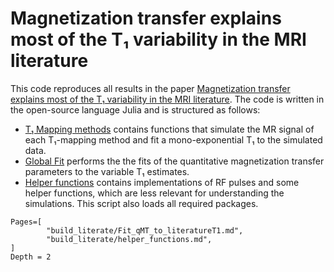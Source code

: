 # Magnetization transfer explains most of the T₁ variability in the MRI literature

This code reproduces all results in the paper [Magnetization transfer explains most of the T₁ variability in the MRI literature](https://TODO.org). The code is written in the open-source language Julia and is structured as follows:

- [T₁ Mapping methods](@ref) contains functions that simulate the MR signal of each T₁-mapping method and fit a mono-exponential T₁ to the simulated data.
- [Global Fit](@ref) performs the the fits of the quantitative magnetization transfer parameters to the variable T₁ estimates.
- [Helper functions](@ref) contains implementations of RF pulses and some helper functions, which are less relevant for understanding the simulations. This script also loads all required packages.


```@contents
Pages=[
        "build_literate/Fit_qMT_to_literatureT1.md",
        "build_literate/helper_functions.md",
]
Depth = 2
```

